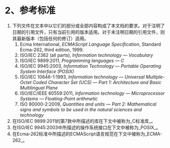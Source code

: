 # 2、参考标准

1. 下列文件在文本中以它们的部分或全部内容构成了本文档的要求。对于注明了日期的引用文件，只有当前引用的版本适用。对于未注明日期的引用文件，则其最新版本（包括任何的修订）适用。
   1. Ecma International, _ECMAScript Language Specification_, Standard Ecma-262, third edition, 1999.
   2. ISO/IEC 2382 \(all parts\), _Information technology — Vocabulary_
   3. ISO/IEC 9899:2011, _Programming languages — C_
   4. ISO/IEC 9945:2003, _Information Technology — Portable Operating System Interface \(POSIX\)_
   5. ISO/IEC 10646-1:1993, _Information technology — Universal Multiple-Octet Coded Character Set \(UCS\) — Part 1: Architecture and Basic Multilingual Plane_
   6. ISO/IEC/IEEE 60559:2011, _Information technology — Microprocessor Systems — Floating-Point arithmetic_
   7. ISO 80000-2:2009, _Quantities and units — Part 2: Mathematical signs and symbols to be used in the natural sciences and technology_
2. 在ISO/IEC 9899:2011的第7款中所描述的库在下文中被称为_C标准库_。
3. 在ISO/IEC 9945:2003中所描述的操作系统接口在下文中被称为_POSIX_。
4. 在Ecma-262标准中所描述的ECMAScript语言规范在下文中被称为_ECMA-262_。

